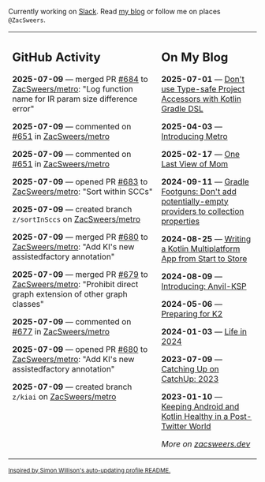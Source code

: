 Currently working on [Slack](https://slack.com/). Read [my blog](https://zacsweers.dev/) or follow me on places `@ZacSweers`.

<table><tr><td valign="top" width="60%">

## GitHub Activity
<!-- githubActivity starts -->
**2025-07-09** — merged PR [#684](https://github.com/ZacSweers/metro/pull/684) to [ZacSweers/metro](https://github.com/ZacSweers/metro): "Log function name for IR param size difference error"

**2025-07-09** — commented on [#651](https://github.com/ZacSweers/metro/issues/651#issuecomment-3053849788) in [ZacSweers/metro](https://github.com/ZacSweers/metro)

**2025-07-09** — commented on [#651](https://github.com/ZacSweers/metro/issues/651#issuecomment-3053187847) in [ZacSweers/metro](https://github.com/ZacSweers/metro)

**2025-07-09** — opened PR [#683](https://github.com/ZacSweers/metro/pull/683) to [ZacSweers/metro](https://github.com/ZacSweers/metro): "Sort within SCCs"

**2025-07-09** — created branch `z/sortInSccs` on [ZacSweers/metro](https://github.com/ZacSweers/metro)

**2025-07-09** — merged PR [#680](https://github.com/ZacSweers/metro/pull/680) to [ZacSweers/metro](https://github.com/ZacSweers/metro): "Add KI's new assistedfactory annotation"

**2025-07-09** — merged PR [#679](https://github.com/ZacSweers/metro/pull/679) to [ZacSweers/metro](https://github.com/ZacSweers/metro): "Prohibit direct graph extension of other graph classes"

**2025-07-09** — commented on [#677](https://github.com/ZacSweers/metro/pull/677#issuecomment-3051036933) in [ZacSweers/metro](https://github.com/ZacSweers/metro)

**2025-07-09** — opened PR [#680](https://github.com/ZacSweers/metro/pull/680) to [ZacSweers/metro](https://github.com/ZacSweers/metro): "Add KI's new assistedfactory annotation"

**2025-07-09** — created branch `z/kiai` on [ZacSweers/metro](https://github.com/ZacSweers/metro)
<!-- githubActivity ends -->
</td><td valign="top" width="40%">

## On My Blog
<!-- blog starts -->
**2025-07-01** — [Don't use Type-safe Project Accessors with Kotlin Gradle DSL](https://www.zacsweers.dev/dont-use-type-safe-project-accessors-with-kotlin-gradle-dsl/)

**2025-04-03** — [Introducing Metro](https://www.zacsweers.dev/introducing-metro/)

**2025-02-17** — [One Last View of Mom](https://www.zacsweers.dev/one-last-view-of-mom/)

**2024-09-11** — [Gradle Footguns: Don't add potentially-empty providers to collection properties](https://www.zacsweers.dev/gradle-footgun-adding-empty-providers-to-collection-properties/)

**2024-08-25** — [Writing a Kotlin Multiplatform App from Start to Store](https://www.zacsweers.dev/writing-a-kotlin-multiplatform-app-from-start-to-store/)

**2024-08-09** — [Introducing: Anvil-KSP](https://www.zacsweers.dev/introducing-anvil-ksp/)

**2024-05-06** — [Preparing for K2](https://www.zacsweers.dev/preparing-for-k2/)

**2024-01-03** — [Life in 2024](https://www.zacsweers.dev/life-in-2024/)

**2023-07-09** — [Catching Up on CatchUp: 2023](https://www.zacsweers.dev/catching-up-on-catchup-2023/)

**2023-01-10** — [Keeping Android and Kotlin Healthy in a Post-Twitter World](https://www.zacsweers.dev/keeping-android-healthy/)
<!-- blog ends -->
_More on [zacsweers.dev](https://zacsweers.dev/)_
</td></tr></table>

<sub><a href="https://simonwillison.net/2020/Jul/10/self-updating-profile-readme/">Inspired by Simon Willison's auto-updating profile README.</a></sub>